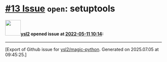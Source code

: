 # [\#13 Issue](https://github.com/ysl2/magic-python/issues/13) `open`: setuptools

#### <img src="https://avatars.githubusercontent.com/u/39717545?u=3a56d7b47e1688f70c83e440ba0835f8d24c43e3&v=4" width="50">[ysl2](https://github.com/ysl2) opened issue at [2022-05-11 10:14](https://github.com/ysl2/magic-python/issues/13):






-------------------------------------------------------------------------------



[Export of Github issue for [ysl2/magic-python](https://github.com/ysl2/magic-python). Generated on 2025.07.05 at 09:45:25.]
